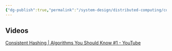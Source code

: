 ```yaml
---
{"dg-publish":true,"permalink":"/system-design/distributed-computing/consistent-hashing/"}
---
```


## Videos

[Consistent Hashing | Algorithms You Should Know #1 - YouTube](https://www.youtube.com/watch?v=UF9Iqmg94tk)